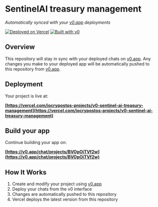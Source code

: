 # SentinelAI treasury management

*Automatically synced with your [v0.app](https://v0.app) deployments*

[![Deployed on Vercel](https://img.shields.io/badge/Deployed%20on-Vercel-black?style=for-the-badge&logo=vercel)](https://vercel.com/iocrypostos-projects/v0-sentinel-ai-treasury-management)
[![Built with v0](https://img.shields.io/badge/Built%20with-v0.app-black?style=for-the-badge)](https://v0.app/chat/projects/BVOpOiTVf2w)

## Overview

This repository will stay in sync with your deployed chats on [v0.app](https://v0.app).
Any changes you make to your deployed app will be automatically pushed to this repository from [v0.app](https://v0.app).

## Deployment

Your project is live at:

**[https://vercel.com/iocrypostos-projects/v0-sentinel-ai-treasury-management](https://vercel.com/iocrypostos-projects/v0-sentinel-ai-treasury-management)**

## Build your app

Continue building your app on:

**[https://v0.app/chat/projects/BVOpOiTVf2w](https://v0.app/chat/projects/BVOpOiTVf2w)**

## How It Works

1. Create and modify your project using [v0.app](https://v0.app)
2. Deploy your chats from the v0 interface
3. Changes are automatically pushed to this repository
4. Vercel deploys the latest version from this repository